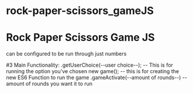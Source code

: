 # rock-paper-scissors_gameJS

# Rock Paper Scissors Game JS
can be configured to be run through just numbers 

#3 Main Functionality: 
.getUserChoice(--user choice--); -- This is for running the option you've chosen 
new game(); -- this is for creating the new ES6 Function to run the game
.gameActivate(--amount of rounds--) -- amount of rounds you want it to run
